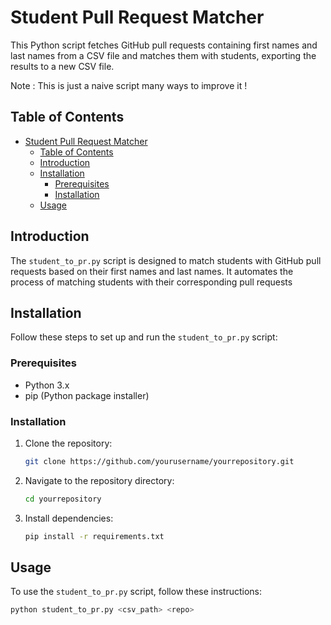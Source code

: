 # Student Pull Request Matcher

This Python script fetches GitHub pull requests containing first names and last names from a CSV file and matches them with students, exporting the results to a new CSV file.

Note : This is just a naive script many ways to improve it !
## Table of Contents

- [Student Pull Request Matcher](#student-pull-request-matcher)
  - [Table of Contents](#table-of-contents)
  - [Introduction](#introduction)
  - [Installation](#installation)
    - [Prerequisites](#prerequisites)
    - [Installation](#installation-1)
  - [Usage](#usage)

## Introduction

The `student_to_pr.py` script is designed to match students with GitHub pull requests based on their first names and last names. It automates the process of matching students with their corresponding pull requests
## Installation

Follow these steps to set up and run the `student_to_pr.py` script:

### Prerequisites

- Python 3.x
- pip (Python package installer)

### Installation

1. Clone the repository:

    ```bash
    git clone https://github.com/yourusername/yourrepository.git
    ```

2. Navigate to the repository directory:

    ```bash
    cd yourrepository
    ```

3. Install dependencies:

    ```bash
    pip install -r requirements.txt
    ```

## Usage

To use the `student_to_pr.py` script, follow these instructions:

```bash
python student_to_pr.py <csv_path> <repo>
